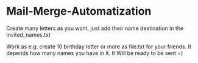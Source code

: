 # Mail-Merge-Automatization



Create many letters as you want, just add their name destination in the invited_names.txt 

Work as
e.g: create 10 birthday letter or more as file.txt for your friends. It depends how many names you have in it.
It Will be ready to be sent =)

